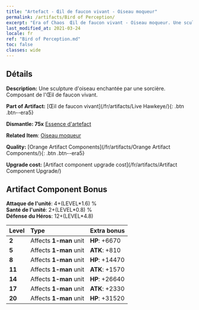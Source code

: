 ```yaml
---
title: "Artefact - Œil de faucon vivant - Oiseau moqueur"
permalink: /artifacts/Bird of Perception/
excerpt: "Era of Chaos  Œil de faucon vivant - Oiseau moqueur. Une sculpture d'oiseau enchantée par une sorcière. Composant de l'Œil de faucon vivant."
last_modified_at: 2021-03-24
locale: fr
ref: "Bird of Perception.md"
toc: false
classes: wide
---
```




## Détails

 **Description:** Une sculpture d'oiseau enchantée par une sorcière. Composant de l'Œil de faucon vivant.

 **Part of Artifact:** [Œil de faucon vivant](/fr/artifacts/Live Hawkeye/){: .btn .btn--era5}

 **Dismantle: 75x** [Essence d'artefact](/fr/Items/con_905/)

 **Related Item**: [Oiseau moqueur](/fr/Items/art_132/)

 **Quality:** [Orange Artifact Components](/fr/artifacts/Orange Artifact Components/){: .btn .btn--era5}

 **Upgrade cost:** [Artifact component upgrade cost](/fr/artifacts/Artifact Component Upgrade/)

## Artifact Component Bonus

  **Attaque de l'unité**: 4+(LEVEL\*1.6) %<br/>**Santé de l'unité**: 2+(LEVEL\*0.8) %<br/>**Défense du Héros**: 12+(LEVEL\*4.8)

  |  Level  | Type |    Extra bonus  | 
  |:--------|:-----|:----------------| 
  | **2** | Affects **1-man** unit | **HP**: +6670 | 
  | **5** | Affects **1-man** unit | **ATK**: +810 | 
  | **8** | Affects **1-man** unit | **HP**: +14470 | 
  | **11** | Affects **1-man** unit | **ATK**: +1570 | 
  | **14** | Affects **1-man** unit | **HP**: +26640 | 
  | **17** | Affects **1-man** unit | **ATK**: +2330 | 
  | **20** | Affects **1-man** unit | **HP**: +31520 | 
